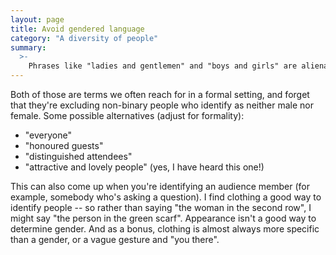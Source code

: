 ```yaml
---
layout: page
title: Avoid gendered language
category: "A diversity of people"
summary:
  >-
    Phrases like "ladies and gentlemen" and "boys and girls" are alienating to trans and non-binary attendees.
---
```


Both of those are terms we often reach for in a formal setting, and forget that they're excluding non-binary people who identify as neither male nor female.
Some possible alternatives (adjust for formality):

*   "everyone"
*   "honoured guests"
*   "distinguished attendees"
*   "attractive and lovely people" (yes, I have heard this one!)

This can also come up when you're identifying an audience member (for example, somebody who's asking a question).
I find clothing a good way to identify people -- so rather than saying "the woman in the second row", I might say "the person in the green scarf".
Appearance isn't a good way to determine gender.
And as a bonus, clothing is almost always more specific than a gender, or a vague gesture and "you there".
